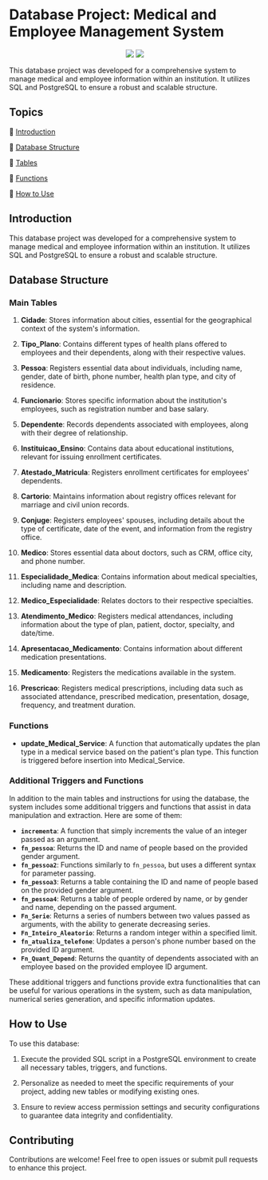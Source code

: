 # Database Project: Medical and Employee Management System

<p align="center">
  <img src="http://img.shields.io/static/v1?label=STATUS&message=EM%20DESENVOLVIMENTO&color=ORANGE&style=for-the-badge"/>
  <img src="http://img.shields.io/static/v1?label=postgresql&message=12.x&color=blue&style=for-the-badge&logo=postgresql"/>
</p>

This database project was developed for a comprehensive system to manage medical and employee information within an institution. It utilizes SQL and PostgreSQL to ensure a robust and scalable structure.

## Topics

:small_blue_diamond: [Introduction](#introduction)

:small_blue_diamond: [Database Structure](#database-structure)

:small_blue_diamond: [Tables](#main-tables)

:small_blue_diamond: [Functions](#functions)

:small_blue_diamond: [How to Use](#how-to-use)

## Introduction 

This database project was developed for a comprehensive system to manage medical and employee information within an institution. It utilizes SQL and PostgreSQL to ensure a robust and scalable structure.

## Database Structure

### Main Tables

1. **Cidade**: Stores information about cities, essential for the geographical context of the system's information.

2. **Tipo_Plano**: Contains different types of health plans offered to employees and their dependents, along with their respective values.

3. **Pessoa**: Registers essential data about individuals, including name, gender, date of birth, phone number, health plan type, and city of residence.

4. **Funcionario**: Stores specific information about the institution's employees, such as registration number and base salary.

5. **Dependente**: Records dependents associated with employees, along with their degree of relationship.

6. **Instituicao_Ensino**: Contains data about educational institutions, relevant for issuing enrollment certificates.

7. **Atestado_Matricula**: Registers enrollment certificates for employees' dependents.

8. **Cartorio**: Maintains information about registry offices relevant for marriage and civil union records.

9. **Conjuge**: Registers employees' spouses, including details about the type of certificate, date of the event, and information from the registry office.

10. **Medico**: Stores essential data about doctors, such as CRM, office city, and phone number.

11. **Especialidade_Medica**: Contains information about medical specialties, including name and description.

12. **Medico_Especialidade**: Relates doctors to their respective specialties.

13. **Atendimento_Medico**: Registers medical attendances, including information about the type of plan, patient, doctor, specialty, and date/time.

14. **Apresentacao_Medicamento**: Contains information about different medication presentations.

15. **Medicamento**: Registers the medications available in the system.

16. **Prescricao**: Registers medical prescriptions, including data such as associated attendance, prescribed medication, presentation, dosage, frequency, and treatment duration.

### Functions

- **update_Medical_Service**: A function that automatically updates the plan type in a medical service based on the patient's plan type. This function is triggered before insertion into Medical_Service.

### Additional Triggers and Functions

In addition to the main tables and instructions for using the database, the system includes some additional triggers and functions that assist in data manipulation and extraction. Here are some of them:

- **`incrementa`**: A function that simply increments the value of an integer passed as an argument.
- **`fn_pessoa`**: Returns the ID and name of people based on the provided gender argument.
- **`fn_pessoa2`**: Functions similarly to `fn_pessoa`, but uses a different syntax for parameter passing.
- **`fn_pessoa3`**: Returns a table containing the ID and name of people based on the provided gender argument.
- **`fn_pessoa4`**: Returns a table of people ordered by name, or by gender and name, depending on the passed argument.
- **`Fn_Serie`**: Returns a series of numbers between two values passed as arguments, with the ability to generate decreasing series.
- **`Fn_Inteiro_Aleatorio`**: Returns a random integer within a specified limit.
- **`fn_atualiza_telefone`**: Updates a person's phone number based on the provided ID argument.
- **`Fn_Quant_Depend`**: Returns the quantity of dependents associated with an employee based on the provided employee ID argument.

These additional triggers and functions provide extra functionalities that can be useful for various operations in the system, such as data manipulation, numerical series generation, and specific information updates.

## How to Use

To use this database:

1. Execute the provided SQL script in a PostgreSQL environment to create all necessary tables, triggers, and functions.

2. Personalize as needed to meet the specific requirements of your project, adding new tables or modifying existing ones.

3. Ensure to review access permission settings and security configurations to guarantee data integrity and confidentiality.

## Contributing

Contributions are welcome! Feel free to open issues or submit pull requests to enhance this project.
